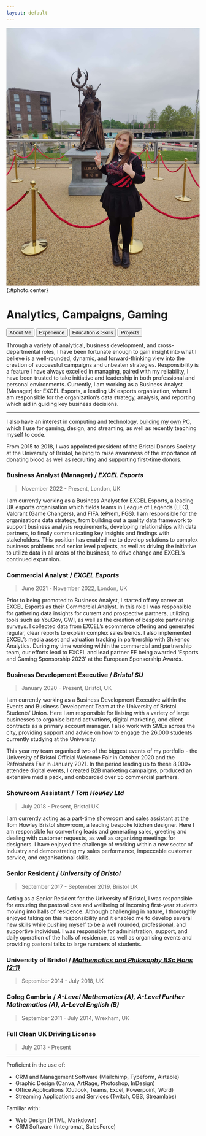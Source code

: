 ```yaml
---
layout: default
---
```


<div id="intro" markdown="1">

![Elle Garner](assets/ElleGarnerPhoto.jpg){:#photo.center}

# **Analytics, Campaigns, Gaming**  

</div>

<nav>
    <button id="about_me-button" class="section-button selected" onclick="section_click(event, 'about_me')">About Me</button>
    <button id="experience-button" class="section-button" onclick="section_click(event, 'experience')">Experience</button>
    <button id="education-button" class="section-button" onclick="section_click(event, 'education')">Education & Skills</button>
    <button id="projects-button" class="section-button" onclick="section_click(event, 'projects')">Projects</button>
</nav>

<div id="about_me" markdown="1" class="section">

Through a variety of analytical, business development, and cross-departmental roles, I have been fortunate enough to gain insight into what I believe is a well-rounded, dynamic, and forward-thinking view into the creation of successful campaigns and unbeaten strategies. Responsibility is a feature I have always excelled in managing, paired with my reliability, I have been trusted to take initiative and leadership in both professional and personal environments. Currently, I am working as a Business Analyst (Manager) for EXCEL Esports, a leading UK esports organization, where I am responsible for the organization’s data strategy, analysis, and reporting which aid in guiding key business decisions.

<hr>

I also have an interest in computing and technology, [building my own PC](https://imgur.com/59Fgf1N), which I use for gaming, design, and streaming, as well as recently teaching myself to code.

From 2015 to 2018, I was appointed president of the Bristol Donors Society at the University of Bristol, helping to raise awareness of the importance of donating blood as well as recruiting and supporting first-time donors.

</div>

<div id="experience" markdown="1" class="section">

### **Business Analyst (Manager)** / *EXCEL Esports*
> November 2022 - Present, London, UK 

I am currently working as a Business Analyst for EXCEL Esports, a leading UK esports organisation which fields teams in League of Legends (LEC), Valorant (Game Changers), and FIFA (ePrem, FGS). I am responsible for the organizations data strategy, from building out a quality data framework to support business analysis requirements, developing relationships with data partners, to finally communicating key insights and findings with stakeholders. This position has enabled me to develop solutions to complex business problems and senior level projects, as well as driving the initiative to utilize data in all areas of the business, to drive change and EXCEL’s continued expansion.

### **Commercial Analyst** / *EXCEL Esports*
> June 2021 - November 2022, London, UK 

Prior to being promoted to Business Analyst, I started off my career at EXCEL Esports as their Commercial Analyst. In this role I was responsible for gathering data insights for current and prospective partners, utilizing tools such as YouGov, GWI, as well as the creation of bespoke partnership surveys. I collected data from EXCEL’s ecommerce offering and generated regular, clear reports to explain complex sales trends. I also implemented EXCEL’s media asset and valuation tracking in partnership with Shikenso Analytics. During my time working within the commercial and partnership team, our efforts lead to EXCEL and lead partner EE being awarded ‘Esports and Gaming Sponsorship 2023’ at the European Sponsorship Awards.

### **Business Development Executive** / *Bristol SU*
> January 2020 - Present, Bristol, UK 

I am currently working as a Business Development Executive within the Events and Business Development Team at the University of Bristol Students’ Union. Here I am responsible for liaising with a variety of large businesses to organise brand activations, digital marketing, and client contracts as a primary account manager.
I also work with SMEs across the city, providing support and advice on how to engage the 26,000 students currently studying at the University. 

This year my team organised two of the biggest events of my portfolio - the University of Bristol Official Welcome Fair in October 2020 and the Refreshers Fair in January 2021. In the period leading up to these 8,000+ attendee digital events, I created B2B marketing campaigns, produced an extensive media pack, and onboarded over 55 commercial partners.

### **Showroom Assistant** / *Tom Howley Ltd*
> July 2018 - Present, Bristol UK 

I am currently acting as a part-time showroom and sales assistant at the Tom Howley Bristol showroom, a leading bespoke kitchen designer. Here I am responsible for converting leads and generating sales, greeting and dealing with customer requests, as well as organizing meetings for designers. I have enjoyed the challenge of working within a new sector of industry and demonstrating my sales performance, impeccable customer service, and organisational skills.

### **Senior Resident** / *University of Bristol*
> September 2017 - September 2019, Bristol UK 

Acting as a Senior Resident for the University of Bristol, I was responsible for ensuring the pastoral care and wellbeing of incoming first-year students moving into halls of residence. Although challenging in nature, I thoroughly enjoyed taking on this responsibility and it enabled me to develop several new skills while pushing myself to be a well rounded, professional, and supportive individual. I was responsible for administration, support, and daily operation of the halls of residence, as well as organising events and providing pastoral talks to large numbers of students.

</div>

<div id="education" markdown="1" class="section">

### **University of Bristol** / *[Mathematics and Philosophy BSc Hons (2:1)](https://bristol.academia.edu/ElleGarner)*
> September 2014 - July 2018, UK

### **Coleg Cambria** / *A-Level Mathematics (A), A-Level Further Mathematics (A), A-Level English (B)*
> September 2011 - July 2014, Wrexham, UK

### **Full Clean UK Driving License**
> July 2013 - Present

<hr>

Proficient in the use of:
- CRM and Management Software (Mailchimp, Typeform, Airtable)
- Graphic Design (Canva, ArtRage, Photoshop, InDesign)
- Office Applications (Outlook, Teams, Excel, Powerpoint, Word)
- Streaming Applications and Services (Twitch, OBS, Streamlabs)

Familiar with:
- Web Design (HTML, Markdown)
- CRM Software (Integromat, SalesForce)

</div>

<div id="projects" markdown="1" class="section">

</div>
